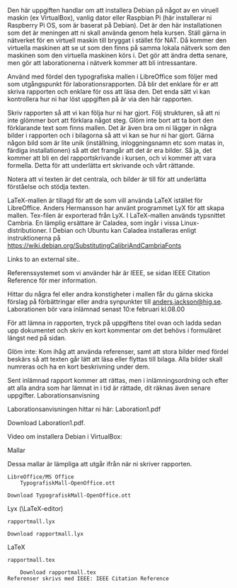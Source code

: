 Den här uppgiften handlar om att installera Debian på något av en viruell maskin (ex VirtualBox), vanlig dator eller Raspbian Pi (här installerar ni Raspberry Pi OS, som är baserat på Debian). Det är den här installationen som det är meningen att ni skall använda genom hela kursen. Ställ gärna in nätverket för en virtuell maskin till bryggat i stället för NAT. Då kommer den virtuella maskinen att se ut som den finns på samma lokala nätverk som den maskinen som den virtuella maskinen körs i. Det gör att ändra detta senare, men gör att laborationerna i nätverk kommer att bli intressantare.

Använd med fördel den typografiska mallen i LibreOffice som följer med som utgångspunkt för laborationsrapporten. Då blir det enklare för er att skriva rapporten och enklare för oss att läsa den. Det enda sätt vi kan kontrollera hur ni har löst uppgiften på är via den här rapporten.

Skriv rapporten så att vi kan följa hur ni har gjort. Följ strukturen, så att ni inte glömmer bort att förklara något steg.  Glöm inte bort att ta bort den förklarande text som finns mallen.  Det är även bra om ni lägger in några bilder i rapporten och i bilagorna så att vi kan se hur ni har gjort. Gärna någon bild som är lite unik (inställning, inloggningsnamn etc som matas in, färdiga installationen) så att det framgår att det är era bilder. Så ja, det kommer att bli en del rapportskrivande i kursen, och vi kommer att vara formella. Detta för att underlätta ert skrivande och vårt rättande.

Notera att vi texten är det centrala, och bilder är till för att underlätta förståelse och stödja texten.

LaTeX-mallen är tillagd för att de som vill använda LaTeX istället för LibreOffice. Anders Hermansson har använt programmet LyX för att skapa mallen. Tex-filen är exporterad från LyX. I LaTeX-mallen används typsnittet Cambria. En lämplig ersättare är Caladea, som ingår i vissa Linux-distributioner. I Debian och Ubuntu kan Caladea installeras enligt instruktionerna på https://wiki.debian.org/SubstitutingCalibriAndCambriaFonts

Links to an external site..

Referenssystemet som vi använder här är IEEE, se sidan IEEE Citation Reference för mer information.

Hittar du några fel eller andra konstigheter i mallen får du gärna skicka förslag på förbättringar eller andra synpunkter till anders.jackson@hig.se.
Laborationen bör vara inlämnad senast 10:e februari kl.08.00

För att lämna in rapporten, tryck på uppgiftens titel ovan och ladda sedan upp dokumentet och skriv en kort kommentar om det behövs i formuläret längst ned på sidan.

Glöm inte: Kom ihåg att använda referenser, samt att stora bilder med fördel beskärs så att texten går lätt att läsa eller flyttas till bilaga. Alla bilder skall numreras och ha en kort beskrivning under dem.

Sent inlämnad rapport kommer att rättas, men i inlämningsordning och efter att alla andra som har lämnat in i tid är rättade, dit räknas även senare uppgifter.
Laborationsanvisning

Laborationsanvisningen hittar ni här: Laboration1.pdf

Download Laboration1.pdf.

Video om installera Debian i VirtualBox:

Mallar

Dessa mallar är lämpliga att utgår ifrån när ni skriver rapporten.

    LibreOffice/MS Office
        TypografiskMall-OpenOffice.ott 

    Download TypografiskMall-OpenOffice.ott

Lyx (\LaTeX-editor)

    rapportmall.lyx 

    Download rapportmall.lyx

LaTeX

    rapportmall.tex 

        Download rapportmall.tex
    Referenser skrivs med IEEE: IEEE Citation Reference 



